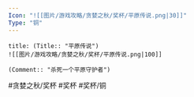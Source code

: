 ```yaml
---
Icon: "![[图片/游戏攻略/贪婪之秋/奖杯/平原传说.png|30]]"
Type: "铜"
---
```

```ad-common-bronze-trophy
title: (Title:: "平原传说")
![[图片/游戏攻略/贪婪之秋/奖杯/平原传说.png|100]]

(Comment:: "杀死一个平原守护者")
```

#贪婪之秋/奖杯 #奖杯 #奖杯/铜
